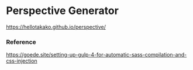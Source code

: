 # Perspective Generator
https://hellotakako.github.io/perspective/


### Reference  
https://goede.site/setting-up-gulp-4-for-automatic-sass-compilation-and-css-injection